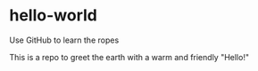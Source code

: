 # hello-world
Use GitHub to learn the ropes

This is a repo to greet the earth with a warm and friendly "Hello!"

